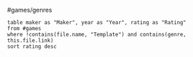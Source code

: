 #games/genres

```dataview
table maker as "Maker", year as "Year", rating as "Rating"
from #games
where !contains(file.name, "Template") and contains(genre, this.file.link)
sort rating desc
```
